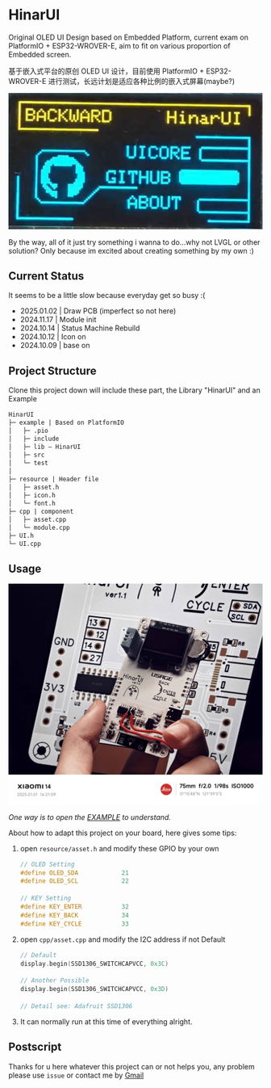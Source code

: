 # HinarUI

Original OLED UI Design based on Embedded Platform, current exam on PlatformIO + ESP32-WROVER-E, aim to fit on various proportion of Embedded screen.

基于嵌入式平台的原创 OLED UI 设计，目前使用 PlatformIO + ESP32-WROVER-E 进行测试，长远计划是适应各种比例的嵌入式屏幕(maybe?)

![cover](HinarUI.jpg)

By the way, all of it just try something i wanna to do...why not LVGL or other solution? Only because im excited about creating something by my own :)

## Current Status

It seems to be a little slow because everyday get so busy :(

- 2025.01.02 | Draw PCB (imperfect so not here)
- 2024.11.17 | Module init
- 2024.10.14 | Status Machine Rebuild
- 2024.10.12 | Icon on
- 2024.10.09 | base on

## Project Structure

Clone this project down will include these part, the Library "HinarUI" and an Example  

```plaintext
HinarUI
├─ example | Based on PlatformIO
│   ├─ .pio
│   ├─ include
│   ├─ lib ― HinarUI
│   ├─ src
│   └─ test
│
├─ resource | Header file
│   ├─ asset.h
│   ├─ icon.h
│   └─ font.h
├─ cpp | component
│   ├─ asset.cpp
│   └─ module.cpp
├─ UI.h
└─ UI.cpp
```

## Usage

![cover](HinarUI-2.jpg)

*One way is to open the [EXAMPLE](/example/README.md) to understand.*

About how to adapt this project on your board, here gives some tips:

1. open `resource/asset.h` and modify these GPIO by your own

    ```cpp
    // OLED Setting
    #define OLED_SDA            21  
    #define OLED_SCL            22

    // KEY Setting
    #define KEY_ENTER           32
    #define KEY_BACK            34 
    #define KEY_CYCLE           33
    ```

2. open `cpp/asset.cpp` and modify the I2C address if not Default

    ```cpp
    // Default
    display.begin(SSD1306_SWITCHCAPVCC, 0x3C)
    
    // Another Possible
    display.begin(SSD1306_SWITCHCAPVCC, 0x3D)

    // Detail see: Adafruit SSD1306
    ```

3. It can normally run at this time of everything alright.

## Postscript

Thanks for u here whatever this project can or not helps you, any problem please use `issue` or contact me by [Gmail](mailto:linkjoestar402212@gmail.com)